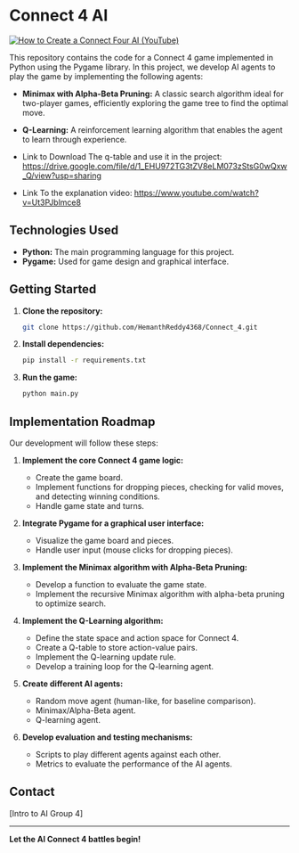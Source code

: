 # Connect 4 AI

[![How to Create a Connect Four AI (YouTube)](https://img.youtube.com/vi/Ut3PJblmce8/0.jpg)](https://www.youtube.com/watch?v=Ut3PJblmce8)

This repository contains the code for a Connect 4 game implemented in Python using the Pygame library. In this project, we develop AI agents to play the game by implementing the following agents:

*   **Minimax with Alpha-Beta Pruning:** A classic search algorithm ideal for two-player games, efficiently exploring the game tree to find the optimal move.
*   **Q-Learning:** A reinforcement learning algorithm that enables the agent to learn through experience.

* Link to Download The q-table and use it in the project: https://drive.google.com/file/d/1_EHU972TG3tZV8eLM073zStsG0wQxw_Q/view?usp=sharing

* Link To the explanation video: https://www.youtube.com/watch?v=Ut3PJblmce8

## Technologies Used

*   **Python:** The main programming language for this project.
*   **Pygame:** Used for game design and graphical interface.

## Getting Started

1.  **Clone the repository:**

    ```bash
    git clone https://github.com/HemanthReddy4368/Connect_4.git
    ```

2.  **Install dependencies:**

    ```bash
    pip install -r requirements.txt
    ```

3.  **Run the game:**

    ```bash
    python main.py
    ```

## Implementation Roadmap

Our development will follow these steps:

1.  **Implement the core Connect 4 game logic:**

    *   Create the game board.
    *   Implement functions for dropping pieces, checking for valid moves, and detecting winning conditions.
    *   Handle game state and turns.

2.  **Integrate Pygame for a graphical user interface:**

    *   Visualize the game board and pieces.
    *   Handle user input (mouse clicks for dropping pieces).

3.  **Implement the Minimax algorithm with Alpha-Beta Pruning:**

    *   Develop a function to evaluate the game state.
    *   Implement the recursive Minimax algorithm with alpha-beta pruning to optimize search.

4.  **Implement the Q-Learning algorithm:**

    *   Define the state space and action space for Connect 4.
    *   Create a Q-table to store action-value pairs.
    *   Implement the Q-learning update rule.
    *   Develop a training loop for the Q-learning agent.

5.  **Create different AI agents:**

    *   Random move agent (human-like, for baseline comparison).
    *   Minimax/Alpha-Beta agent.
    *   Q-learning agent.

6.  **Develop evaluation and testing mechanisms:**

    *   Scripts to play different agents against each other.
    *   Metrics to evaluate the performance of the AI agents.

## Contact

[Intro to AI Group 4]

---

**Let the AI Connect 4 battles begin!**